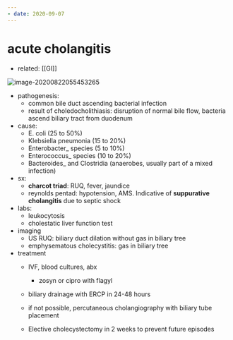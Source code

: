 ```yaml
---
- date: 2020-09-07
---
```


# acute cholangitis

- related: [[GI]]

<!-- acute cholangitis cause, sx, dx, rx -->

![image-20200822055453265](https://photos.thisispiggy.com/file/wikiFiles/image-20200822055453265.png)

- pathogenesis:
	- common bile duct ascending bacterial infection
	- result of choledocholithiasis: disruption of normal bile flow, bacteria ascend biliary tract from duodenum
- cause:
	- E. coli (25 to 50%)
	- Klebsiella pneumonia (15 to 20%)
	- Enterobacter_ species (5 to 10%)
	- Enterococcus_ species (10 to 20%)
	- Bacteroides_ and Clostridia (anaerobes, usually part of a mixed infection)
- sx:
	- **charcot triad**: RUQ, fever, jaundice
	- reynolds pentad: hypotension, AMS. Indicative of **suppurative cholangitis** due to septic shock
- labs:
	- leukocytosis
	- cholestatic liver function test
- imaging
	- US RUQ: biliary duct dilation without gas in biliary tree
	- emphysematous cholecystitis: gas in biliary tree
- treatment
	- IVF, blood cultures, abx
		- zosyn or cipro with flagyl

	- biliary drainage with ERCP in 24-48 hours

	- if not possible, percutaneous cholangiography with biliary tube placement

	- Elective cholecystectomy in 2 weeks to prevent future episodes
